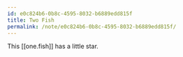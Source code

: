 ```yaml
---
id: e0c824b6-0b8c-4595-8032-b6889edd815f
title: Two Fish
permalink: /note/e0c824b6-0b8c-4595-8032-b6889edd815f/
---
```

This [[one.fish]] has a little star.
